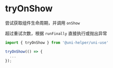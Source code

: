 # tryOnShow

尝试获取组件生命周期，并调用 `onShow`

超过重试次数，根据 `runFinally` 直接执行或抛出异常

```typescript
import { tryOnShow } from '@uni-helper/uni-use'

tryOnShow(() => {
  ...
});
```
